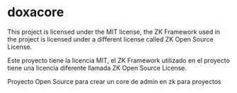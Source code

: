 # doxacore

This project is licensed under the MIT license, the ZK Framework used in the project is licensed under a different license called ZK Open Source License. 

Este proyecto tiene la licencia MIT, el ZK Framework utilizado en el proyecto tiene una licencia diferente llamada ZK Open Source License. 

Proyecto Open Source para crear un core de admin en zk para proyectos
